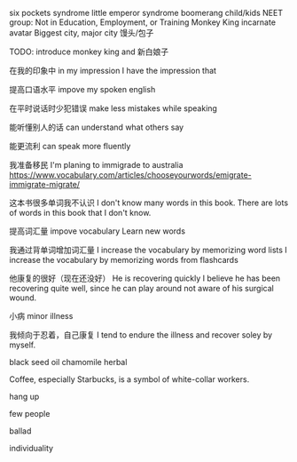 six pockets syndrome
little emperor syndrome
boomerang child/kids
NEET group: Not in Education, Employment, or Training
Monkey King
incarnate 
avatar
Biggest city, major city
馒头/包子

TODO: introduce monkey king and 新白娘子

在我的印象中
in my impression
I have the impression that

提高口语水平
impove my spoken english

在平时说话时少犯错误
make less mistakes while speaking

能听懂别人的话
can understand what others say

能更流利 
can speak more fluently

我准备移民
I'm planing to immigrade to australia
https://www.vocabulary.com/articles/chooseyourwords/emigrate-immigrate-migrate/

这本书很多单词我不认识
I don't know many words in this book.
There are lots of words in this book that I don't know.

提高词汇量
impove vocabulary
Learn new words

我通过背单词增加词汇量
I increase the vocabulary by memorizing word lists 
I increase the vocabulary by memorizing words from flashcards

他康复的很好（现在还没好）
He is recovering quickly
I believe he has been recovering quite well, since he can play around not aware of his surgical wound.

小病
minor illness

我倾向于忍着，自己康复
I tend to endure the illness and recover soley by myself.

black seed oil
chamomile
herbal

Coffee, especially Starbucks, is a symbol of white-collar workers.

hang up

few people

ballad

individuality


<!--stackedit_data:
eyJoaXN0b3J5IjpbLTE0OTM1NzM3NjYsNjM4NzAzOTc3LC0xMz
E3ODM2NDM4LC0xMjY2NjgyNzQ1LC0yMDUzNzQ3MDU2LDYxOTkz
OTMsLTE5MzczNDEzOSwtMTc3NTMyODgyNSwtMjEzMzAzMTMxNy
w1ODQ4MDgyNjEsLTgwMzQyOTYxMCwtOTEwMzM0NTI3XX0=
-->